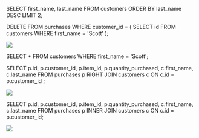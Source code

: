 <!-- Fetch the last 2 customers in alphabetical order (A-Z) – exclude ‘id’ from the results.-->
SELECT first_name, last_name 
FROM customers 
ORDER BY last_name DESC 
LIMIT 2;


<!-- Use SQL to delete all purchases made by Scott. -->
DELETE FROM purchases 
WHERE customer_id = (
  SELECT id 
  FROM customers 
  WHERE first_name = 'Scott'
);

![](cap1.png)

<!-- Does Scott still exist in the customers table, even though he has been deleted? Try and find him. -->
SELECT * FROM customers 
WHERE first_name = 'Scott';

<!-- Use SQL to find all purchases. Join purchases with the customers table, so that Scott’s order will appear, although instead of the customer’s first and last name, you should only see empty/blank. (Which kind of join should you use?). -->

SELECT p.id, p.customer_id, p.item_id, p.quantity_purchased, c.first_name, c.last_name
FROM purchases p
RIGHT JOIN customers c ON c.id = p.customer_id ;

![](cap2.png)


<!-- Use SQL to find all purchases. Join purchases with the customers table, so that Scott’s order will NOT appear. (Which kind of join should you use?) -->

SELECT p.id, p.customer_id, p.item_id, p.quantity_purchased, c.first_name, c.last_name 
FROM purchases p
INNER JOIN customers c ON c.id = p.customer_id;

![](cap3.png)
